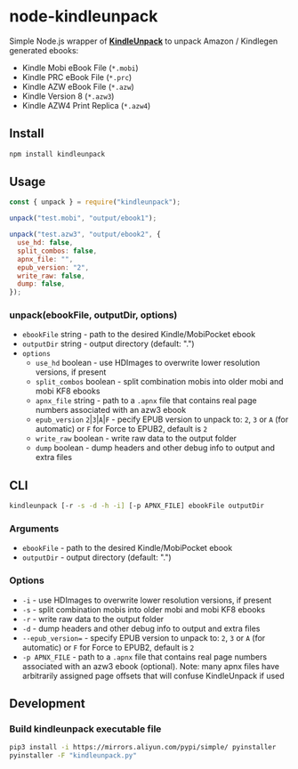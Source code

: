# node-kindleunpack

Simple Node.js wrapper of **[KindleUnpack](https://github.com/kevinhendricks/KindleUnpack)** to unpack Amazon / Kindlegen generated ebooks:

- Kindle Mobi eBook File (`*.mobi`)
- Kindle PRC eBook File (`*.prc`)
- Kindle AZW eBook File (`*.azw`)
- Kindle Version 8 (`*.azw3`)
- Kindle AZW4 Print Replica (`*.azw4`)

## Install

```bash
npm install kindleunpack
```

## Usage

```javascript
const { unpack } = require("kindleunpack");

unpack("test.mobi", "output/ebook1");

unpack("test.azw3", "output/ebook2", {
  use_hd: false,
  split_combos: false,
  apnx_file: "",
  epub_version: "2",
  write_raw: false,
  dump: false,
});
```

### unpack(ebookFile, outputDir, options)

- `ebookFile` string - path to the desired Kindle/MobiPocket ebook
- `outputDir` string - output directory (default: ".")
- `options`
  - `use_hd` boolean - use HDImages to overwrite lower resolution versions, if present
  - `split_combos` boolean - split combination mobis into older mobi and mobi KF8 ebooks
  - `apnx_file` string - path to a `.apnx` file that contains real page numbers associated with an azw3 ebook
  - `epub_version` `2`|`3`|`A`|`F` - pecify EPUB version to unpack to: `2`, `3` or `A` (for automatic) or `F` for Force to EPUB2, default is `2`
  - `write_raw` boolean - write raw data to the output folder
  - `dump` boolean - dump headers and other debug info to output and extra files

## CLI

```bash
kindleunpack [-r -s -d -h -i] [-p APNX_FILE] ebookFile outputDir
```

### Arguments

- `ebookFile` - path to the desired Kindle/MobiPocket ebook
- `outputDir` - output directory (default: ".")

### Options

- `-i` - use HDImages to overwrite lower resolution versions, if present
- `-s` - split combination mobis into older mobi and mobi KF8 ebooks
- `-r` - write raw data to the output folder
- `-d` - dump headers and other debug info to output and extra files
- `--epub_version=` - specify EPUB version to unpack to: `2`, `3` or `A` (for automatic) or `F` for Force to EPUB2, default is `2`
- `-p APNX_FILE` - path to a `.apnx` file that contains real page numbers associated with an azw3 ebook (optional). Note: many apnx files have arbitrarily assigned page offsets that will confuse KindleUnpack if used

## Development

### Build kindleunpack executable file

```bash
pip3 install -i https://mirrors.aliyun.com/pypi/simple/ pyinstaller
pyinstaller -F "kindleunpack.py"
```

